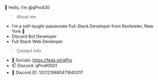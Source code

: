 👋 Hello, I’m @qPro420 

> About me
- I'm a self-taught passionate Full-Stack Developer from Rochester, New York 🗽
- Discord Bot Developer
- Full Stack Web Developer

> Contact Info
- 🔗 Socials: https://feds.lol/qPro
- 📫 Discord: qPro#0001
- 📝 Discord ID: 1021219681471840317
